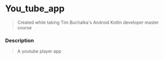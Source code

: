 # You_tube_app 
> Created while taking Tim Buchalka's Android Kotlin developer master course
### Description
> A youtube player app
